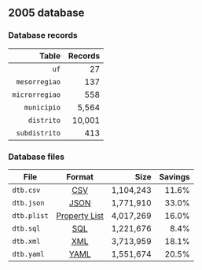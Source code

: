 ## 2005 database

### Database records

|          Table | Records |
| --------------:| -------:|
|           `uf` |      27 |
|  `mesorregiao` |     137 |
| `microrregiao` |     558 |
|    `municipio` |   5,564 |
|     `distrito` |  10,001 |
|  `subdistrito` |     413 |

### Database files

| File        | Format                                                       |      Size | Savings |
| ----------- |:------------------------------------------------------------:| ---------:| -------:|
| `dtb.csv`   | [CSV](https://en.wikipedia.org/wiki/Comma-separated_values)  | 1,104,243 |   11.6% |
| `dtb.json`  | [JSON](https://en.wikipedia.org/wiki/JSON)                   | 1,771,910 |   33.0% |
| `dtb.plist` | [Property List](https://en.wikipedia.org/wiki/Property_list) | 4,017,269 |   16.0% |
| `dtb.sql`   | [SQL](https://en.wikipedia.org/wiki/SQL)                     | 1,221,676 |    8.4% |
| `dtb.xml`   | [XML](https://en.wikipedia.org/wiki/XML)                     | 3,713,959 |   18.1% |
| `dtb.yaml`  | [YAML](https://en.wikipedia.org/wiki/YAML)                   | 1,551,674 |   20.5% |
